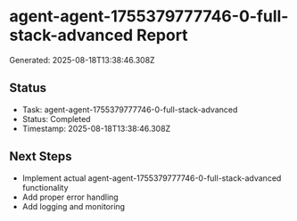 # agent-agent-1755379777746-0-full-stack-advanced Report

Generated: 2025-08-18T13:38:46.308Z

## Status
- Task: agent-agent-1755379777746-0-full-stack-advanced
- Status: Completed
- Timestamp: 2025-08-18T13:38:46.308Z

## Next Steps
- Implement actual agent-agent-1755379777746-0-full-stack-advanced functionality
- Add proper error handling
- Add logging and monitoring
